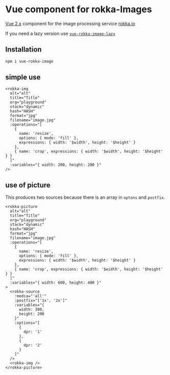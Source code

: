 # Vue component for rokka-Images
[Vue 2.x](https://vuejs.org/) component for the image processing service [rokka.io](https://rokka.io/)


If you need a lazy version use [`vue-rokka-image-lazy`](https://github.com/rokka-io/vue-rokka-image-lazy)

## Installation

```sh
npm i vue-rokka-image
```

## simple use

```vue
<rokka-img
  alt="alt"
  title="Title"
  org="playground"
  stack="dynamic"
  hash="HASH"
  format="jpg"
  filename="image.jpg"
  :operations="[
    {
      name: 'resize',
      options: { mode: 'fill' },
      expressions: { width: '$width', height: '$height' }
    },
    { name: 'crop', expressions: { width: '$width', height: '$height' } }
  ]"
  :variables="{ width: 200, height: 200 }"
/>
```

## use of picture
This produces two sources because there is an array in `optons` and `postfix`.



```vue
<rokka-picture
  alt="alt"
  title="Title"
  org="playground"
  stack="dynamic"
  hash="HASH"
  format="jpg"
  filename="image.jpg"
  :operations="[
    {
      name: 'resize',
      options: { mode: 'fill' },
      expressions: { width: '$width', height: '$height' }
    },
    { name: 'crop', expressions: { width: '$width', height: '$height' } }
  ]"
  :variables="{ width: 600, height: 400 }"
>
  <rokka-source
    :media="'all'"
    :postfix="['1x', '2x']"
    :variables="{
      width: 300,
      height: 200
    }"
    :options="[
      {
        dpr: '1'
      },
      {
        dpr: '2'
      }
    ]"
  />
  <rokka-img />
</rokka-picture>
```
